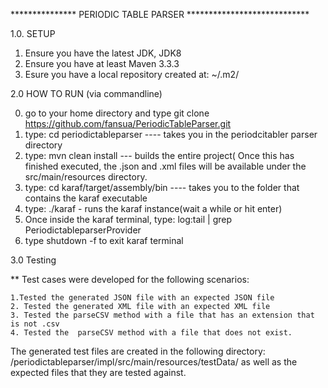 *************** PERIODIC TABLE PARSER ****************************


1.0. SETUP 

 1. Ensure you have the latest JDK, JDK8 
 2. Ensure you have at least Maven 3.3.3
 3. Esure you have a local repository created at: ~/.m2/



2.0 HOW TO RUN (via commandline)

0. go to your home directory and type git clone https://github.com/fansua/PeriodicTableParser.git
1. type: cd periodictableparser ---- takes you in the periodcitabler parser directory
2. type: mvn clean install  ---   builds the entire project( Once this has finished executed, the .json and .xml files will be available under the src/main/resources directory. 
3. type: cd  karaf/target/assembly/bin  ---- takes you to the folder that contains the karaf executable
4. type: ./karaf - runs the karaf instance(wait a while or hit enter)
5. Once inside the karaf terminal,  type: log:tail | grep PeriodictableparserProvider 
6. type shutdown -f   to exit karaf terminal 

3.0 Testing 

** Test cases were developed for the following scenarios:

	1.Tested the generated JSON file with an expected JSON file  
	2. Tested the generated XML file with an expected XML file
	3. Tested the parseCSV method with a file that has an extension that is not .csv
	4. Tested the  parseCSV method with a file that does not exist.

The generated test files are created in the following directory: /periodictableparser/impl/src/main/resources/testData/   as well as the expected files that they
are tested against. 

 